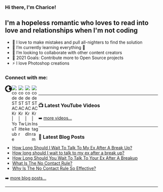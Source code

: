 ### Hi there, I'm Charice! 
## I'm a hopeless romantic who loves to read into love and relationships when I'm not coding

- 🔭 I love to make mistakes and pull all-nighters to find the solution
- 🌱 I’m currently learning everything 🤣
- 👯 I’m looking to collaborate with other content creators
- 🥅 2021 Goals: Contribute more to Open Source projects
- ⚡ I love Photoshop creations


### Connect with me:

[<img align="left" alt="codeSTACKr.com" width="22px" src="https://raw.githubusercontent.com/iconic/open-iconic/master/svg/globe.svg" />][website]
[<img align="left" alt="codeSTACKr | YouTube" width="22px" src="https://cdn.jsdelivr.net/npm/simple-icons@v3/icons/youtube.svg" />][youtube]
[<img align="left" alt="codeSTACKr | Twitter" width="22px" src="https://cdn.jsdelivr.net/npm/simple-icons@v3/icons/twitter.svg" />][twitter]
[<img align="left" alt="codeSTACKr | LinkedIn" width="22px" src="https://cdn.jsdelivr.net/npm/simple-icons@v3/icons/linkedin.svg" />][linkedin]
[<img align="left" alt="codeSTACKr | Instagram" width="22px" src="https://cdn.jsdelivr.net/npm/simple-icons@v3/icons/instagram.svg" />][instagram]

<br />

---

### 📺 Latest YouTube Videos

<!-- YOUTUBE:START -->
<!-- YOUTUBE:END -->

➡️ [more videos...](https://www.youtube.com/channel/UCngbUNrf9pk7lJcawuDsJPw)

---

### 📕 Latest Blog Posts

<!-- BLOG-POST-LIST:START -->
- [How Long Should I Wait To Talk To My Ex After A Break Up?](https://exbackluv.wordpress.com/2021/05/13/how-long-should-i-wait-to-talk-to-my-ex-after-a-break-up/)
- [How long should I wait to talk to my ex after a break up?](https://exbackluv.wordpress.com/2021/05/12/how-long-should-i-wait-to-talk-to-my-ex-after-a-break-up-2/)
- [How Long Should You Wait To Talk To Your Ex After A Breakup](https://exbackluv.wordpress.com/2021/05/10/how-long-should-you-wait-to-talk-to-your-ex-after-a-breakup/)
- [What Is The No Contact Rule?](https://exbackluv.wordpress.com/2021/03/17/what-is-the-no-contact-rule/)
- [Why Is The No Contact Rule So Effective?](https://exbackluv.wordpress.com/2021/03/12/why-is-the-no-contact-rule-so-effective/)
<!-- BLOG-POST-LIST:END -->

➡️ [more blog posts...](about.me/exbackluv)

---


[website]: https://exbackluv.wordpress.com/
[twitter]: https://twitter.com/ExBackExpertise
[youtube]: https://www.youtube.com/channel/UCngbUNrf9pk7lJcawuDsJPw
[instagram]: https://instagram.com/exbackexpertise
[linkedin]: https://linkedin.com/in/exbackexpertise
